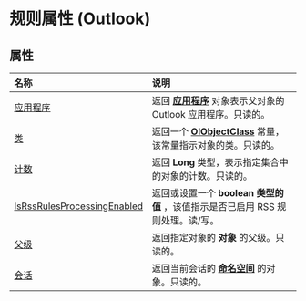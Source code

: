 
# 规则属性 (Outlook)

## 属性



|**名称**|**说明**|
|:-----|:-----|
|[应用程序](406b1f7c-1714-5f0e-5d9f-37ddc963ca69.md)|返回 **[应用程序](797003e7-ecd1-eccb-eaaf-32d6ddde8348.md)** 对象表示父对象的 Outlook 应用程序。只读的。|
|[类](3ee88b9e-4cb3-c80b-6386-4b35ef59d27b.md)|返回一个 **[OlObjectClass](33d724b3-df3c-2a7f-a80f-93b66d96f588.md)** 常量，该常量指示对象的类。只读的。|
|[计数](b1753709-5693-9f2a-cd11-0e3c4e5e0982.md)|返回 **Long** 类型，表示指定集合中的对象的计数。只读的。|
|[IsRssRulesProcessingEnabled](7eff75e6-1e1a-0fbf-9d05-2f40e7f08145.md)|返回或设置一个 **boolean 类型的值** ，该值指示是否已启用 RSS 规则处理。读/写。|
|[父级](4a74aeb3-4502-a59f-fdb9-29d7181f3bb3.md)|返回指定对象的 **对象** 的父级。只读的。|
|[会话](c544e009-623c-3e4d-b71a-9177dcfcc668.md)|返回当前会话的 **[命名空间](f0dcaa19-07f5-5d42-a3bf-2e42b7885644.md)** 的对象。只读的。|
